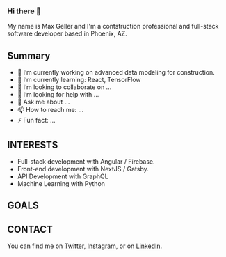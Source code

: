 ### Hi there 👋

My name is Max Geller and I'm a contstruction professional and full-stack software developer based in Phoenix, AZ.


## Summary
- 🔭 I’m currently working on advanced data modeling for construction.
- 🌱 I’m currently learning: React, TensorFlow
- 👯 I’m looking to collaborate on ...
- 🤔 I’m looking for help with ...
- 💬 Ask me about ...
- 📫 How to reach me: ...
- ⚡ Fun fact: ...


## INTERESTS
- Full-stack development with Angular / Firebase.
- Front-end development with NextJS / Gatsby.
- API Development with GraphQL
- Machine Learning with Python


## GOALS



## CONTACT
You can find me on [Twitter](https://twitter.com/Max_Geller), [Instagram](https://www.instagram.com/maxgeller), or on [LinkedIn](https://www.linkedin.com/in/maxgeller/).
